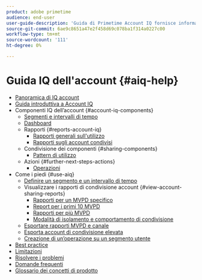 ```yaml
---
product: adobe primetime
audience: end-user
user-guide-description: 'Guida di Primetime Account IQ fornisce informazioni sui componenti di Account IQ e illustra i percorsi di utenti per l’utilizzo dei vari componenti. '
source-git-commit: 6ae9c8651a47e2f458d69c078ba1f314a0227c00
workflow-type: tm+mt
source-wordcount: '111'
ht-degree: 0%

---
```


# Guida IQ dell&#39;account {#aiq-help}

+ [Panoramica di IQ account](/help/AccountIQ/home.md)
+ [Guida introduttiva a Account IQ](/help/AccountIQ/get-started.md)
+ Componenti IQ dell’account {#account-iq-components}
   + [Segmenti e intervalli di tempo](/help/AccountIQ/segments-timeframe.md)
   + [Dashboard](/help/AccountIQ/dashboard.md)
   + Rapporti {#reports-account-iq}
      + [Rapporti generali sull&#39;utilizzo](/help/AccountIQ/general-usage-reports.md)
      + [Rapporti sugli account condivisi](/help/AccountIQ/shared-acc-reports.md)
   + Condivisione dei componenti {#sharing-components}
      + [Pattern di utilizzo](/help/AccountIQ/usage-patterns.md)
   + Azioni {#further-next-steps-actions}
      + [Operazioni](/help/AccountIQ/operations.md)
+ Come i piedi {#use-aiq}
   + [Definire un segmento e un intervallo di tempo](/help/AccountIQ/howto-select-segment-timeframe.md)
   + Visualizzare i rapporti di condivisione account {#view-account-sharing-reports}
      + [Rapporti per un MVPD specifico](/help/AccountIQ/reports-for-specific-mvpds.md)
      + [Report per i primi 10 MVPD](/help/AccountIQ/top-10-mvpd-reports.md)
      + [Rapporti per più MVPD](viewrep-multiple-mvpd-channel.md)
      + [Modalità di isolamento e comportamento di condivisione](/help/AccountIQ/isolation-mode.md)
   + [Esportare rapporti MVPD e canale](/help/AccountIQ/export-segment-metrics.md)
   + [Esporta account di condivisione elevata](/help/AccountIQ/export-acc-information.md)
   + [Creazione di un’operazione su un segmento utente](/help/AccountIQ/operation-affecting-user-segment.md)
+ [Best practice](/help/AccountIQ/best-practices.md)
+ [Limitazioni](/help/AccountIQ/limitations.md)
+ [Risolvere i problemi](/help/AccountIQ/troubleshoot.md)
+ [Domande frequenti](/help/AccountIQ/faq.md)
+ [Glossario dei concetti di prodotto](/help/AccountIQ/product-concepts.md)